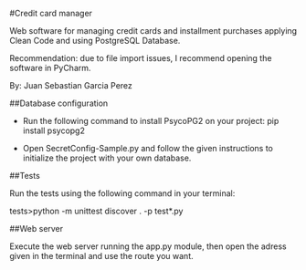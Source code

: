 #Credit card manager

Web software for managing credit cards and installment purchases applying Clean Code and using PostgreSQL Database.

Recommendation: due to file import issues, I recommend opening the software in PyCharm.

By: Juan Sebastian Garcia Perez

##Database configuration

- Run the following command to install PsycoPG2 on your project:
pip install psycopg2

- Open SecretConfig-Sample.py and follow the given instructions to initialize the project with your own database.

##Tests

Run the tests using the following command in your terminal:

tests>python -m unittest discover . -p test*.py

##Web server

Execute the web server running the app.py module, then open the adress given in the terminal and use the route you want.
